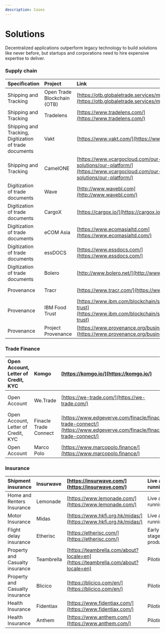 ```yaml
---
description: Cases
---
```


# Solutions


Decentralized applications outperform legacy technology to build solutions like never before, but startups and corporations need to hire expensive expertise to deliver.  
  

### Supply chain 

| Specification | Project | Link | Status |
| :--- | :--- | :--- | :--- |
| Shipping and Tracking | Open Trade Blockchain \(OTB\) | [https://otb.globaletrade.services/mainpage](https://otb.globaletrade.services/mainpage) | Live and running |
| Shipping and Tracking | Tradelens | [https://www.tradelens.com/](https://www.tradelens.com/) | Live and running |
| Shipping and Tracking, Digitization of trade documents | Vakt | [https://www.vakt.com/](https://www.vakt.com/) | Early stage of production |
| Shipping and Tracking | CamelONE | [https://www.vcargocloud.com/our-solutions/our-platform/](https://www.vcargocloud.com/our-solutions/our-platform/) | Live and running |
| Digitization of trade documents | Wave | [http://www.wavebl.com](http://www.wavebl.com/) | Live and running |
| Digitization of trade documents | CargoX | [https://cargox.io/](https://cargox.io/) | Early stage of production |
| Digitization of trade documents | eCOM Asia | [https://www.ecomasialtd.com](https://www.ecomasialtd.com/) | Early stage of production |
| Digitization of trade documents | essDOCS | [https://www.essdocs.com/](https://www.essdocs.com/) | Piloting |
| Digitization of trade documents | Bolero | [http://www.bolero.net/](http://www.bolero.net/) | Piloting |
| Provenance | Tracr | [https://www.tracr.com/](https://www.tracr.com/) | Live and running |
| Provenance | IBM Food Trust | [https://www.ibm.com/blockchain/solutions/food-trust](https://www.ibm.com/blockchain/solutions/food-trust) | Live and running |
| Provenance | Project Provenance | [https://www.provenance.org/business/platform](https://www.provenance.org/business/platform) | Live and running |

### Trade Finance 

| Open Account, Letter of Credit, KYC | Komgo | [https://komgo.io/](https://komgo.io/) | Live and running |
| :--- | :--- | :--- | :--- |
| Open Account | We.Trade | [https://we-trade.com/](https://we-trade.com/) | Early stage of production |
| Open Account, Letter of Credit, KYC | Finacle Trade Connect | [https://www.edgeverve.com/finacle/finacle-trade-connect/](https://www.edgeverve.com/finacle/finacle-trade-connect/) | Piloting |
| Open Account | Marco Polo | [https://www.marcopolo.finance/](https://www.marcopolo.finance/) | Piloting |

### Insurance 

| Shipment insurance | Insurwave | [https://insurwave.com/](https://insurwave.com/) | Live and running |
| :--- | :--- | :--- | :--- |
| Home and Renters Insurance | Lemonade | [https://www.lemonade.com/](https://www.lemonade.com/) | Live and running |
| Motor Insurance | Midas | [https://www.hkfi.org.hk/midas/](https://www.hkfi.org.hk/midas/) | Live and running |
| Flight delay insurance | Etherisc | [https://etherisc.com/](https://etherisc.com/) | Early stage of production |
| Property and Casualty insurance | Teambrella | [https://teambrella.com/about?locale=en](https://teambrella.com/about?locale=en) | Piloting |
| Property and Casualty insurance | Blicico | [https://blicico.com/en/](https://blicico.com/en/) | Piloting |
| Health Insurance | Fidentiax | [https://www.fidentiax.com/](https://www.fidentiax.com/) | Piloting |
| Health Insurance | Anthem | [https://www.anthem.com/](https://www.anthem.com/) | Piloting |
